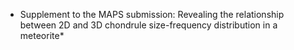 * Supplement to the MAPS submission: Revealing the relationship between 2D and 3D chondrule size-frequency distribution in a meteorite*
